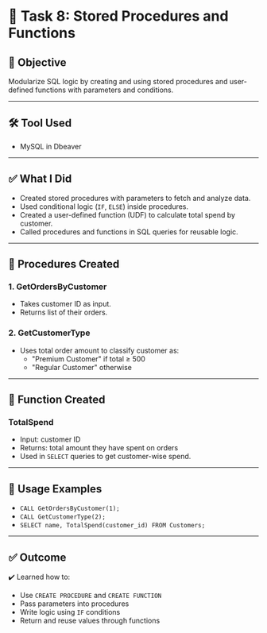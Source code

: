 # 📘 Task 8: Stored Procedures and Functions

## 🎯 Objective
Modularize SQL logic by creating and using stored procedures and user-defined functions with parameters and conditions.

---

## 🛠️ Tool Used
- MySQL in Dbeaver

---

## ✅ What I Did

- Created stored procedures with parameters to fetch and analyze data.
- Used conditional logic (`IF`, `ELSE`) inside procedures.
- Created a user-defined function (UDF) to calculate total spend by customer.
- Called procedures and functions in SQL queries for reusable logic.

---

## 🧪 Procedures Created

### 1. GetOrdersByCustomer
- Takes customer ID as input.
- Returns list of their orders.

### 2. GetCustomerType
- Uses total order amount to classify customer as:
  - "Premium Customer" if total ≥ 500  
  - "Regular Customer" otherwise  

---

## 🧠 Function Created

### TotalSpend
- Input: customer ID
- Returns: total amount they have spent on orders
- Used in `SELECT` queries to get customer-wise spend.

---

## 📄 Usage Examples

- `CALL GetOrdersByCustomer(1);`
- `CALL GetCustomerType(2);`
- `SELECT name, TotalSpend(customer_id) FROM Customers;`

---

## ✅ Outcome
✔️ Learned how to:
- Use `CREATE PROCEDURE` and `CREATE FUNCTION`
- Pass parameters into procedures
- Write logic using `IF` conditions
- Return and reuse values through functions


